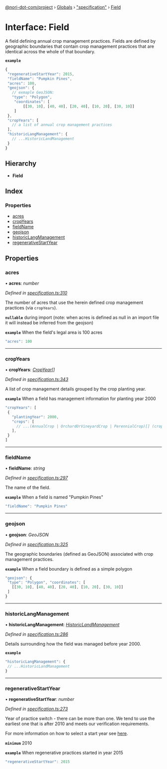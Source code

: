 [@nori-dot-com/project](../README.md) › [Globals](../globals.md) › ["specification"](../modules/_specification_.md) › [Field](_specification_.field.md)

# Interface: Field

A field defining annual crop management practices. Fields are defined by geographic boundaries that contain crop management practices that are identical across the whole of that boundary.

**`example`** 

```js
{
 "regenerativeStartYear": 2015,
 "fieldName": "Pumpkin Pines",
 "acres": 100,
 "geojson": {
   // exmaple GeoJSON:
   "type": "Polygon",
    "coordinates": [
        [[30, 10], [40, 40], [20, 40], [10, 20], [30, 10]]
    ]
 },
 "cropYears": [
   // a list of annual crop management practices
 ],
 "historicLangManagement": {
   // ...HistoricLandManagement
 }
}
```

## Hierarchy

* **Field**

## Index

### Properties

* [acres](_specification_.field.md#acres)
* [cropYears](_specification_.field.md#cropyears)
* [fieldName](_specification_.field.md#fieldname)
* [geojson](_specification_.field.md#geojson)
* [historicLangManagement](_specification_.field.md#historiclangmanagement)
* [regenerativeStartYear](_specification_.field.md#regenerativestartyear)

## Properties

###  acres

• **acres**: *number*

*Defined in [specification.ts:310](https://github.com/nori-dot-eco/nori-dot-com/blob/54e6ec8/packages/project/src/specification.ts#L310)*

The number of acres that use the herein defined crop management practices (via `cropYears`).

**`nullable`** during import (note: when acres is defined as null in an import file it will instead be inferred from the geojson)

**`example`** <caption>When the field's legal area is 100 acres</caption>

```js
"acres": 100
```

___

###  cropYears

• **cropYears**: *[CropYear](_specification_.cropyear.md)[]*

*Defined in [specification.ts:343](https://github.com/nori-dot-eco/nori-dot-com/blob/54e6ec8/packages/project/src/specification.ts#L343)*

A list of crop management details grouped by the crop planting year.

**`example`** <caption>When a field has management information for planting year 2000</caption>

```js
"cropYears": [
 {
   "plantingYear": 2000,
   "crops": [
     // ...(AnnualCrop | OrchardOrVineyardCrop | PerennialCrop)[] (crops that were planted in year 2000)
   ],
 }
]
```

___

###  fieldName

• **fieldName**: *string*

*Defined in [specification.ts:297](https://github.com/nori-dot-eco/nori-dot-com/blob/54e6ec8/packages/project/src/specification.ts#L297)*

The name of the field.

**`example`** <caption>When a field is named "Pumpkin Pines"</caption>

```js
"fieldName": "Pumpkin Pines"
```

___

###  geojson

• **geojson**: *GeoJSON*

*Defined in [specification.ts:325](https://github.com/nori-dot-eco/nori-dot-com/blob/54e6ec8/packages/project/src/specification.ts#L325)*

The geographic boundaries (defined as GeoJSON) associated with crop management practices.

**`example`** <caption>When a field boundary is defined as a simple polygon</caption>

```js
"geojson": {
 "type": "Polygon", "coordinates": [
   [[30, 10], [40, 40], [20, 40], [10, 20], [30, 10]]
 ]
}
```

___

###  historicLangManagement

• **historicLangManagement**: *[HistoricLandManagement](_specification_.historiclandmanagement.md)*

*Defined in [specification.ts:286](https://github.com/nori-dot-eco/nori-dot-com/blob/54e6ec8/packages/project/src/specification.ts#L286)*

Details surrounding how the field was managed before year 2000.

**`example`** 

```js
"historicLangManagement": {
 // ...HistoricLandManagement
}
```

___

###  regenerativeStartYear

• **regenerativeStartYear**: *number*

*Defined in [specification.ts:273](https://github.com/nori-dot-eco/nori-dot-com/blob/54e6ec8/packages/project/src/specification.ts#L273)*

Year of practice switch - there can be more than one. We tend to use the earliest one that is after 2010 and meets our verification requirements.

For more information on how to select a start year see [here](https://go.nori.com/years).

**`minimum`** 2010

**`example`** <caption>When regenerative practices started in year 2015</caption>

```js
"regenerativeStartYear": 2015
```
